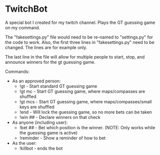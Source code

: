 # TwitchBot
A special bot I created for my twitch channel. Plays the GT guessing game on my command.

The "fakesettings.py" file would need to be re-named to "settings.py" for the code to work.
Also, the first three lines in "fakesettings.py" need to be changed. The lines are for example only.

The last line in the file will allow for multiple people to start, stop, and announce winners for the gt guessing game.

Commands:
* As an approved person:
  * !gt - Start standard GT guessing game
  * !gt mc - Start GT guessing game, where maps/compasses are shuffled
  * !gt mcs - Start GT guessing game, where maps/compasses/small keys are shuffled
  * !end - Will lock the guessing game, so no more bets can be taken
  * !win ## - Declare winners on that check
* As anyone (including user):
  * !bet ## - Bet which position is the winner. (NOTE: Only works while the guessing game is active)
  * !reminder - Show a reminder of how to bet
* As the user:
  * !killbot - ends the bot
